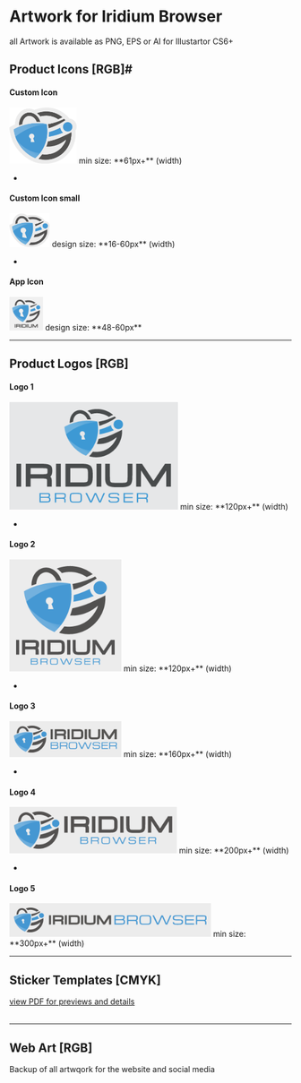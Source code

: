 # Artwork for Iridium Browser
all Artwork is available as PNG, EPS or AI for Illustartor CS6+

## Product Icons [RGB]#
      
#### Custom Icon #
<img src="https://github.com/iridium-browser/artwork/blob/master/product-icons_RGB/iridium-icon_custom.png" height="100" width="120">     
min size: **61px+** (width)    

-
      
#### Custom Icon small #
<img src="https://github.com/iridium-browser/artwork/blob/master/product-icons_RGB/iridium-icon_custom_small.png" height="60" width="72">    
design size: **16-60px** (width)    

-

#### App Icon #
<img src="https://github.com/iridium-browser/artwork/blob/master/product-icons_RGB/iridium-app_icon.png" height="60" width="60">      
design size: **48-60px**     
<br/>
      
---
      
## Product Logos [RGB] #
      
#### Logo 1 #
<img src="https://github.com/iridium-browser/artwork/blob/master/product-logos_RGB/iridium-logo_1.png" height="192" width="301">     
min size: **120px+** (width)    

-
      
#### Logo 2 #
<img src="https://github.com/iridium-browser/artwork/blob/master/product-logos_RGB/iridium-logo_2.png" height="200" width="200">     
min size: **120px+** (width)    

-
      
#### Logo 3 #
<img src="https://github.com/iridium-browser/artwork/blob/master/product-logos_RGB/iridium-logo_3.png" height="64" width="200">     
min size: **160px+** (width)    

-
      
#### Logo 4 #
<img src="https://github.com/iridium-browser/artwork/blob/master/product-logos_RGB/iridium-logo_4.png" height="83" width="299">     
min size: **200px+** (width)    

-
      
#### Logo 5 #
<img src="https://github.com/iridium-browser/artwork/blob/master/product-logos_RGB/iridium-logo_5.png" height="60" width="360">     
min size: **300px+** (width)    
<br/>
      
---
      
## Sticker Templates [CMYK] #
[view PDF for previews and details](https://github.com/iridium-browser/artwork/blob/master/print-sticker_CMYK/_Sticker_Templates_v1.pdf "view PDF for previews and details")       
<br/>
      
---
      
## Web Art [RGB] #
Backup of all artwqork for the website and social media
